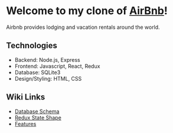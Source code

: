 <!-- # Description of AirBnb -->

# Welcome to my clone of [AirBnb](https://lynnette-airbnb.herokuapp.com/)!

Airbnb provides lodging and vacation rentals around the world.

## Technologies
- Backend: Node.js, Express
- Frontend: Javascript, React, Redux
- Database: SQLite3
- Design/Styling: HTML, CSS

## Wiki Links
- [Database Schema](https://github.com/lynnettenguyen/airBnb_project/wiki/Database-Schema)
- [Redux State Shape](https://github.com/lynnettenguyen/airBnb_project/wiki/Redux-State-Shape)
- [Features](https://github.com/lynnettenguyen/airBnb_project/wiki/Features-List)

